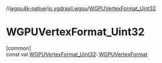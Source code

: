 //[wgpu4k-native](../../index.md)/[io.ygdrasil.wgpu](index.md)/[WGPUVertexFormat_Uint32](-w-g-p-u-vertex-format_-uint32.md)

# WGPUVertexFormat_Uint32

[common]\
const val [WGPUVertexFormat_Uint32](-w-g-p-u-vertex-format_-uint32.md): [WGPUVertexFormat](-w-g-p-u-vertex-format/index.md)